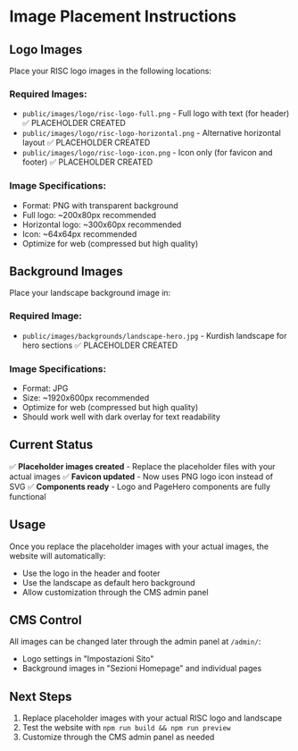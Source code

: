 # Image Placement Instructions

## Logo Images
Place your RISC logo images in the following locations:

### Required Images:
- `public/images/logo/risc-logo-full.png` - Full logo with text (for header) ✅ PLACEHOLDER CREATED
- `public/images/logo/risc-logo-horizontal.png` - Alternative horizontal layout ✅ PLACEHOLDER CREATED
- `public/images/logo/risc-logo-icon.png` - Icon only (for favicon and footer) ✅ PLACEHOLDER CREATED

### Image Specifications:
- Format: PNG with transparent background
- Full logo: ~200x80px recommended
- Horizontal logo: ~300x60px recommended  
- Icon: ~64x64px recommended
- Optimize for web (compressed but high quality)

## Background Images
Place your landscape background image in:

### Required Image:
- `public/images/backgrounds/landscape-hero.jpg` - Kurdish landscape for hero sections ✅ PLACEHOLDER CREATED

### Image Specifications:
- Format: JPG
- Size: ~1920x600px recommended
- Optimize for web (compressed but high quality)
- Should work well with dark overlay for text readability

## Current Status
✅ **Placeholder images created** - Replace the placeholder files with your actual images
✅ **Favicon updated** - Now uses PNG logo icon instead of SVG
✅ **Components ready** - Logo and PageHero components are fully functional

## Usage
Once you replace the placeholder images with your actual images, the website will automatically:
- Use the logo in the header and footer
- Use the landscape as default hero background
- Allow customization through the CMS admin panel

## CMS Control
All images can be changed later through the admin panel at `/admin/`:
- Logo settings in "Impostazioni Sito"
- Background images in "Sezioni Homepage" and individual pages

## Next Steps
1. Replace placeholder images with your actual RISC logo and landscape
2. Test the website with `npm run build && npm run preview`
3. Customize through the CMS admin panel as needed
